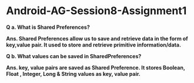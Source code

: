 # Android-AG-Session8-Assignment1

<b> Q a. What is Shared Preferences?

Ans. Shared Preferences allow us to save and retrieve data in the form of key,value pair. It used to store and retrieve primitive  information/data.


<b> Q b. What values can be saved in SharedPreferences?

Ans. key, value pairs are saved as Shared Preference. It stores Boolean, Float , Integer, Long & String values as key, value pair.
